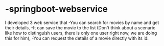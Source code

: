 # -springboot-webservice

I developed 3 web service that
-You can search for movies by name and get their details,
-It can save the movie to the list (Don't think about a scenario like how to distinguish users, there is only one user right now, we are doing this for him),
-You can request the details of a movie directly with its id.
